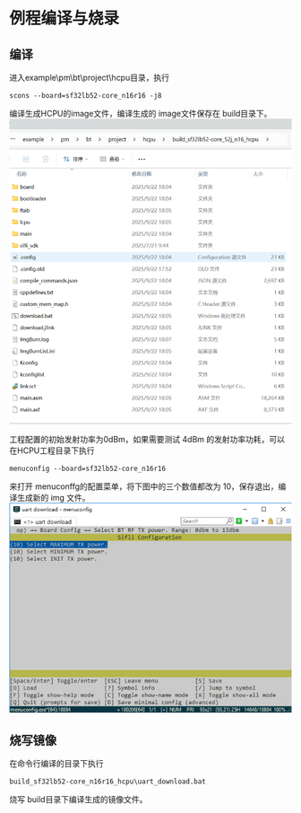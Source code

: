 # 例程编译与烧录
## 编译
进入example\pm\bt\project\hcpu目录，执行 
```
scons --board=sf32lb52-core_n16r16 -j8
```
编译生成HCPU的image文件，编译生成的 image文件保存在 build目录下。
![](assert/image3.png)

工程配置的初始发射功率为0dBm，如果需要测试 4dBm 的发射功率功耗，可以在HCPU工程目录下执行
```
menuconfig --board=sf32lb52-core_n16r16
```
来打开 menuconffg的配置菜单，将下图中的三个数值都改为 10，保存退出，编译生成新的 img 文件。
![](assert/image4.png)

## 烧写镜像
在命令行编译的目录下执行 
```
build_sf32lb52-core_n16r16_hcpu\uart_download.bat
```
烧写 build目录下编译生成的镜像文件。